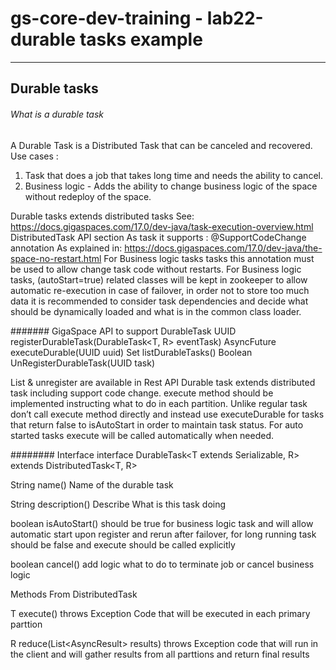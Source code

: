 # gs-core-dev-training - lab22-durable tasks example

---

## Durable tasks 
###### What is a durable task
A Durable Task is a Distributed Task that can be canceled and recovered.
Use cases :
1. Task that does a job that takes long time and needs the ability to cancel.
2. Business logic - Adds the ability to change business logic of the space without redeploy of the space.

Durable tasks extends distributed tasks
See: https://docs.gigaspaces.com/17.0/dev-java/task-execution-overview.html DistributedTask API section
As task it supports : @SupportCodeChange annotation
As explained in: https://docs.gigaspaces.com/17.0/dev-java/the-space-no-restart.html
For Business logic tasks tasks this annotation must be used to allow change task code without restarts.
For Business logic tasks, (autoStart=true) related classes will be kept in zookeeper to allow automatic re-execution in case of failover, in order not to store too much data it is recommended to consider task dependencies and decide what should be dynamically loaded and what is in the common class loader.


####### GigaSpace API to support DurableTask
UUID registerDurableTask(DurableTask<T, R> eventTask)
AsyncFuture executeDurable(UUID uuid) 
Set<DurableTaskInfo> listDurableTasks()
Boolean  UnRegisterDurableTask(UUID task)

List & unregister are available in Rest API
Durable task extends distributed task including support code change. execute method should be implemented instructing what to do in each partition.
Unlike regular task don’t call execute method directly and instead use 
executeDurable  for tasks that return false to isAutoStart in order to maintain task status. For auto started tasks execute will be called automatically when needed.


######## Interface
interface DurableTask<T extends  Serializable, R> extends DistributedTask<T, R>

 String name()
Name of the durable task

String description()
Describe What is this task doing

boolean isAutoStart()
should be true for business logic task and will allow automatic  start upon register and rerun after failover, 
for long running task should be false and execute should be called explicitly

boolean cancel() 
add logic what to do to terminate job or cancel business logic


Methods From DistributedTask

T execute() throws Exception 
Code that will be executed in each primary parttion

R reduce(List<AsyncResult<T>> results) throws Exception
code that will run in the client and will gather results from all parttions and return final results